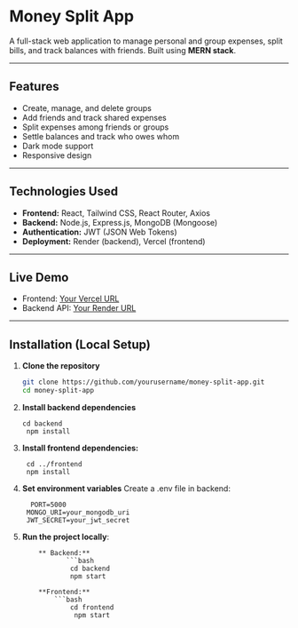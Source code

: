 # Money Split App

A full-stack web application to manage personal and group expenses, split bills, and track balances with friends. Built using **MERN stack**.

---

## Features

- Create, manage, and delete groups
- Add friends and track shared expenses
- Split expenses among friends or groups
- Settle balances and track who owes whom
- Dark mode support
- Responsive design

---

## Technologies Used

- **Frontend:** React, Tailwind CSS, React Router, Axios
- **Backend:** Node.js, Express.js, MongoDB (Mongoose)
- **Authentication:** JWT (JSON Web Tokens)
- **Deployment:** Render (backend), Vercel (frontend)

---

## Live Demo

- Frontend: [Your Vercel URL](https://your-frontend-url.vercel.app)
- Backend API: [Your Render URL](https://your-backend-url.onrender.com)

---

## Installation (Local Setup)

1. **Clone the repository**
   ```bash
   git clone https://github.com/yourusername/money-split-app.git
   cd money-split-app
2. **Install backend dependencies**

       cd backend
        npm install

4. **Install frontend dependencies:**
   
        cd ../frontend
        npm install

6. **Set environment variables**
      Create a .env file in backend:
   
         PORT=5000
        MONGO_URI=your_mongodb_uri
        JWT_SECRET=your_jwt_secret

7. **Run the project locally**:
   
           ** Backend:**
                  ```bash
                   cd backend
                   npm start
   
           **Frontend:**
               ```bash
                   cd frontend
                    npm start





